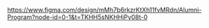 https://www.figma.com/design/mMh7b6rkzrKtXh11fvMRdn/Alumni-Program?node-id=0-1&t=TKHH5sNKHHjPy08t-0
